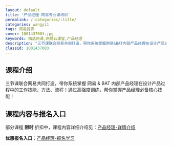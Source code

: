 ```yaml
---
layout: default
title: '产品经理-网易专业课培训'
permalink: /:categories/:title/
categories: wangyi1
tags: 网易提供
cover: 1001437003.jpg
keywords: 精选网课,网易云课堂,产品经理
description: "三节课联合网易共同打造，带你系统掌握网易&BAT内部产品经理在设计产品过程中的工作技能、方法、流程！通过高强度训练，帮你掌握产品经理必备核心技能！产品经理"
classid: 1001437003
---
```


## 课程介绍

三节课联合网易共同打造，带你系统掌握 网易 & BAT 内部产品经理在设计产品过程中的工作技能、方法、流程！通过高强度训练，帮你掌握产品经理必备核心技能！

## 课程内容与报名入口

部分课程 **限时** 折扣中，课程内容详细介绍见：[产品经理-详情介绍](https://mooc.study.163.com/smartSpec/detail/1001437003.htm?share=1&shareId=1025206652&utm_campaign=share&utm_medium=iphoneShare&utm_source=&utm_u=1025206652)

**优惠报名入口**：[产品经理-报名学习](https://mooc.study.163.com/smartSpec/detail/1001437003.htm?share=1&shareId=1025206652&utm_campaign=share&utm_medium=iphoneShare&utm_source=&utm_u=1025206652)


